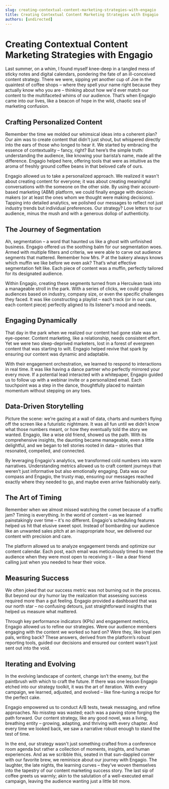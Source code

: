 ```yaml
---
slug: creating-contextual-content-marketing-strategies-with-engagio
title: Creating Contextual Content Marketing Strategies with Engagio
authors: [undirected]
---
```



# Creating Contextual Content Marketing Strategies with Engagio

Last summer, on a whim, I found myself knee-deep in a tangled mess of sticky notes and digital calendars, pondering the fate of an ill-conceived content strategy. There we were, sipping yet another cup of Joe in the quaintest of coffee shops – where they spell your name right because they actually know who you are – thinking about how we'd ever match our content to the multifaceted whims of our audience. That’s when Engagio came into our lives, like a beacon of hope in the wild, chaotic sea of marketing confusion.

## Crafting Personalized Content

Remember the time we molded our whimsical ideas into a coherent plan? Our aim was to create content that didn't just shout, but whispered directly into the ears of those who longed to hear it. We started by embracing the essence of contextuality – fancy, right? But here’s the simple truth: understanding the audience, like knowing your barista’s name, made all the difference. Engagio helped here, offering tools that were as intuitive as the aroma of freshly ground coffee beans in that beloved cafe of ours.

Engagio allowed us to take a personalized approach. We realized it wasn't about creating content for everyone; it was about creating meaningful conversations with the someone on the other side. By using their account-based marketing (ABM) platform, we could finally engage with decision-makers (or at least the ones whom we thought were making decisions). Tapping into detailed analytics, we polished our messages to reflect not just industry trends but individual preferences. Our strategy? Love letters to our audience, minus the mush and with a generous dollop of authenticity.

## The Journey of Segmentation

Ah, segmentation – a word that haunted us like a ghost with unfinished business. Engagio offered us the soothing balm for our segmentation woes. Armed with multiple filters and criteria, we were able to carve out audience segments that mattered. Remember how Mrs. P at the bakery always knows which muffin we like before we even ask? That’s what effective segmentation felt like. Each piece of content was a muffin, perfectly tailored for its designated audience.

Within Engagio, creating these segments turned from a Herculean task into a manageable stroll in the park. With a series of clicks, we could group audiences based on industry, company size, or even the specific challenges they faced. It was like constructing a playlist – each track (or in our case, each content piece) perfectly aligned to its listener's mood and needs.

## Engaging Dynamically

That day in the park when we realized our content had gone stale was an eye-opener. Content marketing, like a relationship, needs consistent effort. Yet we were two sleep-deprived marketers, lost in a forest of evergreen content that was starting to wilt. Engagio helped revive that spark by ensuring our content was dynamic and adaptable.

With their engagement orchestration, we learned to respond to interactions in real time. It was like having a dance partner who perfectly mirrored your every move. If a potential lead interacted with a whitepaper, Engagio guided us to follow up with a webinar invite or a personalized email. Each touchpoint was a step in the dance, thoughtfully placed to maintain momentum without stepping on any toes.

## Data-Driven Storytelling

Picture the scene: we're gazing at a wall of data, charts and numbers flying off the screen like a futuristic nightmare. It was all fun until we didn’t know what those numbers meant, or how they eventually told the story we wanted. Engagio, like a wise old friend, showed us the path. With its comprehensive insights, the daunting became manageable, even a little delightful, and we began to tell stories rooted in data – stories that resonated, compelled, and connected.

By leveraging Engagio's analytics, we transformed cold numbers into warm narratives. Understanding metrics allowed us to craft content journeys that weren’t just informative but also emotionally engaging. Data was our compass and Engagio, the trusty map, ensuring our messages reached exactly where they needed to go, and maybe even arrive fashionably early.

## The Art of Timing

Remember when we almost missed watching the comet because of a traffic jam? Timing is everything. In the world of content – as we learned painstakingly over time – it's no different. Engagio's scheduling features helped us hit that elusive sweet spot. Instead of bombarding our audience like an unwanted sales pitch at an inappropriate hour, we delivered our content with precision and care.

The platform allowed us to analyze engagement trends and optimize our content calendar. Each post, each email was meticulously timed to meet the audience when they were most open to receiving it – like a dear friend calling just when you needed to hear their voice.

## Measuring Success

We often joked that our success metric was not burning out in the process. But beyond our dry humor lay the realization that assessing success required more than a gut feeling. Engagio provided a dashboard that was our north star – no confusing detours, just straightforward insights that helped us measure what mattered.

Through key performance indicators (KPIs) and engagement metrics, Engagio allowed us to refine our strategies. Were our audience members engaging with the content we worked so hard on? Were they, like loyal pen pals, writing back? These answers, derived from the platform’s robust reporting tools, guided our decisions and ensured our content wasn’t just sent out into the void.

## Iterating and Evolving

In the evolving landscape of content, change isn’t the enemy, but the paintbrush with which to craft the future. If there was one lesson Engagio etched into our strategy toolkit, it was the art of iteration. With every campaign, we learned, adjusted, and evolved – like fine-tuning a recipe for the perfect cake.

Engagio empowered us to conduct A/B tests, tweak messaging, and refine approaches. No misstep was wasted; each was a paving stone forging the path forward. Our content strategy, like any good novel, was a living, breathing entity – growing, adapting, and thriving with every chapter. And every time we looked back, we saw a narrative robust enough to stand the test of time.

In the end, our strategy wasn't just something crafted from a conference room agenda but rather a collection of moments, insights, and human experiences. And as we scribble this, seated in that sun-dappled corner with our favorite brew, we reminisce about our journey with Engagio. The laughter, the late nights, the learning curves – they’ve woven themselves into the tapestry of our content marketing success story. The last sip of coffee greets us warmly; akin to the salutation of a well-executed email campaign, leaving the audience wanting just a little bit more.